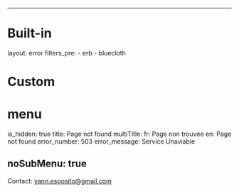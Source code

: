 -----
# Built-in
layout: error
filters_pre: 
    - erb
    - bluecloth

# Custom 
# menu
is_hidden: true
title: Page not found
multiTitle: 
    fr: Page non trouvée
    en: Page not found
error_number: 503
error_message: Service Unaviable

noSubMenu: true
-----
Contact: <yann.esposito@gmail.com>
